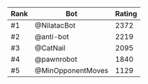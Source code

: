 Rank|Bot|Rating
---|---|---
#1|@NilatacBot|2372
#2|@anti-bot|2219
#3|@CatNail|2095
#4|@pawnrobot|1840
#5|@MinOpponentMoves|1129
